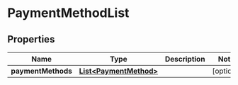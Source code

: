 
# PaymentMethodList

## Properties
Name | Type | Description | Notes
------------ | ------------- | ------------- | -------------
**paymentMethods** | [**List&lt;PaymentMethod&gt;**](PaymentMethod.md) |  |  [optional]



